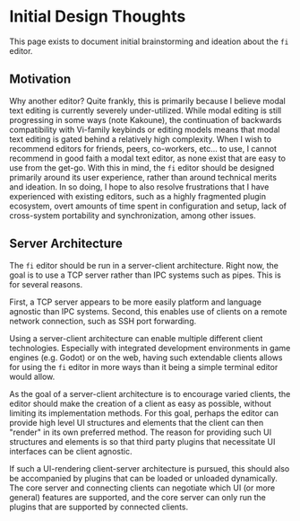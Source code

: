 # Initial Design Thoughts

This page exists to document initial brainstorming and ideation about the `fi`
editor.

## Motivation

Why another editor? Quite frankly, this is primarily because I believe modal
text editing is currently severely under-utilized. While modal editing is still
progressing in some ways (note Kakoune), the continuation of backwards
compatibility with Vi-family keybinds or editing models means that modal text
editing is gated behind a relatively high complexity. When I wish to recommend
editors for friends, peers, co-workers, etc... to use, I cannot recommend in
good faith a modal text editor, as none exist that are easy to use from the
get-go. With this in mind, the `fi` editor should be designed primarily around
its user experience, rather than around technical merits and ideation. In so
doing, I hope to also resolve frustrations that I have experienced with
existing editors, such as a highly fragmented plugin ecosystem, overt amounts
of time spent in configuration and setup, lack of cross-system portability and
synchronization, among other issues.

## Server Architecture

The `fi` editor should be run in a server-client architecture. Right now, the
goal is to use a TCP server rather than IPC systems such as pipes. This is for
several reasons.

First, a TCP server appears to be more easily platform and language agnostic
than IPC systems. Second, this enables use of clients on a remote network
connection, such as SSH port forwarding.

Using a server-client architecture can enable multiple different client
technologies. Especially with integrated development environments in game
engines (e.g. Godot) or on the web, having such extendable clients allows for
using the `fi` editor in more ways than it being a simple terminal editor would
allow.

As the goal of a server-client architecture is to encourage varied clients, the
editor should make the creation of a client as easy as possible, without
limiting its implementation methods. For this goal, perhaps the editor can
provide high level UI structures and elements that the client can then "render"
in its own preferred method. The reason for providing such UI structures and
elements is so that third party plugins that necessitate UI interfaces can be
client agnostic.

If such a UI-rendering client-server architecture is pursued, this should also
be accompanied by plugins that can be loaded or unloaded dynamically. The core
server and connecting clients can negotiate which UI (or more general) features
are supported, and the core server can only run the plugins that are supported
by connected clients.
